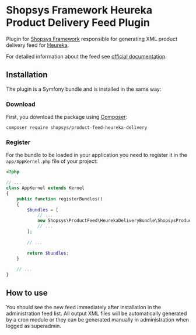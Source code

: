 # Shopsys Framework Heureka Product Delivery Feed Plugin
Plugin for [Shopsys Framework](https://www.shopsys-framework.com) responsible for generating XML product delivery feed for [Heureka](https://www.heureka.cz).

For detailed information about the feed see [official documentation](https://sluzby.heureka.cz/napoveda/dostupnostni-feed/).

## Installation
The plugin is a Symfony bundle and is installed in the same way:

### Download
First, you download the package using [Composer](https://getcomposer.org/):
```
composer require shopsys/product-feed-heureka-delivery
```

### Register
For the bundle to be loaded in your application you need to register it in the `app/AppKernel.php` file of your project:
```php
<?php

// ...
class AppKernel extends Kernel
{
    public function registerBundles()
    {
        $bundles = [
            // ...
            new Shopsys\ProductFeed\HeurekaDeliveryBundle\ShopsysProductFeedHeurekaDeliveryBundle(),
            // ...
        ];
        
        // ...

        return $bundles;
    }
    
    // ...
}
```

## How to use
You should see the new feed immediately after installation in the administration feed list.
All output XML files will be automatically generated by a cron module or they can be generated manually in administration when logged as superadmin.
